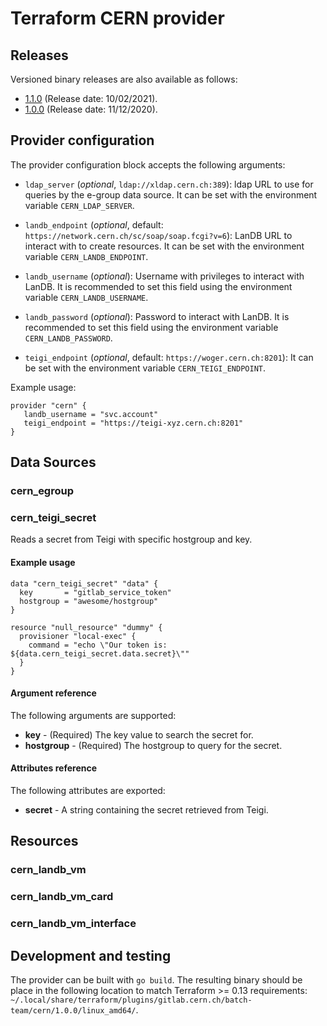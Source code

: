 # Terraform CERN provider

## Releases

Versioned binary releases are also available as follows:

* [1.1.0](https://terraform-providers.s3.cern.ch/terraform-provider-cern_1.1.0.zip) (Release date: 10/02/2021).
* [1.0.0](https://terraform-providers.s3.cern.ch/terraform-provider-cern_1.0.0.zip) (Release date: 11/12/2020).

## Provider configuration

The provider configuration block accepts the following arguments:

* `ldap_server` (_optional_, `ldap://xldap.cern.ch:389`): ldap URL to use for queries by the e-group data source. It can be set with the environment variable `CERN_LDAP_SERVER`.

* `landb_endpoint` (_optional_, default: `https://network.cern.ch/sc/soap/soap.fcgi?v=6`): LanDB URL to interact with to create resources. It can be set with the environment variable `CERN_LANDB_ENDPOINT`.

* `landb_username` (_optional_): Username with privileges to interact with LanDB. It is recommended to set this field using the environment variable `CERN_LANDB_USERNAME`.

* `landb_password` (_optional_): Password to interact with LanDB. It is recommended to set this field using the environment variable `CERN_LANDB_PASSWORD`.

* `teigi_endpoint` (_optional_, default: `https://woger.cern.ch:8201`): It can be set with the environment variable `CERN_TEIGI_ENDPOINT`.

Example usage:

```
provider "cern" {
   landb_username = "svc.account"
   teigi_endpoint = "https://teigi-xyz.cern.ch:8201"
}
```

## Data Sources

### cern_egroup

### cern_teigi_secret

Reads a secret from Teigi with specific hostgroup and key.

#### Example usage

```hcl
data "cern_teigi_secret" "data" {
  key       = "gitlab_service_token"
  hostgroup = "awesome/hostgroup"
}

resource "null_resource" "dummy" {
  provisioner "local-exec" {
    command = "echo \"Our token is: ${data.cern_teigi_secret.data.secret}\""
  }
}
```
#### Argument reference

The following arguments are supported:

* __key__ - (Required) The key value to search the secret for.
* __hostgroup__ - (Required) The hostgroup to query for the secret.

#### Attributes reference

The following attributes are exported:

* __secret__ - A string containing the secret retrieved from Teigi.

## Resources

### cern_landb_vm

### cern_landb_vm_card

### cern_landb_vm_interface

## Development and testing

The provider can be built with `go build`. The resulting binary should be place in the following location to match Terraform >= 0.13 requirements: `~/.local/share/terraform/plugins/gitlab.cern.ch/batch-team/cern/1.0.0/linux_amd64/`.